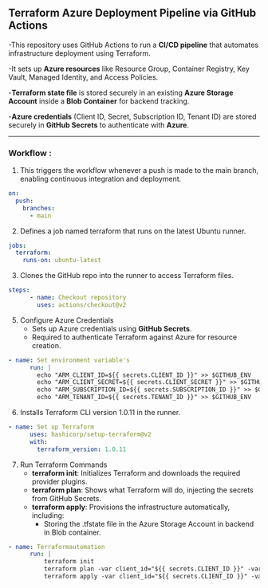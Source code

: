 ##  Terraform Azure Deployment Pipeline via GitHub Actions

-This repository uses GitHub Actions to run a **CI/CD pipeline** that automates infrastructure deployment using Terraform.

-It sets up **Azure resources** like Resource Group, Container Registry, Key Vault, Managed Identity, and Access Policies.

-**Terraform state file** is stored securely in an existing **Azure Storage Account** inside a **Blob Container** for backend tracking.

-**Azure credentials** (Client ID, Secret, Subscription ID, Tenant ID) are stored securely in **GitHub Secrets** to authenticate with **Azure**.

---

### Workflow :

1. This triggers the workflow whenever a push is made to the main branch, enabling continuous integration and deployment.
   
```yaml
on:
  push:
    branches:
      - main
```
2. Defines a job named terraform that runs on the latest Ubuntu runner.

```yaml
jobs:
  terraform:
    runs-on: ubuntu-latest
```
3. Clones the GitHub repo into the runner to access Terraform files.

```yaml
steps:
      - name: Checkout repository
        uses: actions/checkout@v2
```
5. Configure Azure Credentials
   - Sets up Azure credentials using **GitHub Secrets**.
   - Required to authenticate Terraform against Azure for resource creation.
```yaml
- name: Set environment variable's
      run: |
        echo "ARM_CLIENT_ID=${{ secrets.CLIENT_ID }}" >> $GITHUB_ENV
        echo "ARM_CLIENT_SECRET=${{ secrets.CLIENT_SECRET }}" >> $GITHUB_ENV
        echo "ARM_SUBSCRIPTION_ID=${{ secrets.SUBSCRIPTION_ID }}" >> $GITHUB_ENV
        echo "ARM_TENANT_ID=${{ secrets.TENANT_ID }}" >> $GITHUB_ENV
```
6. Installs Terraform CLI version 1.0.11 in the runner.

```yaml
- name: Set up Terraform
      uses: hashicorp/setup-terraform@v2
      with:
        terraform_version: 1.0.11
```
7. Run Terraform Commands
   - **terraform init**: Initializes Terraform and downloads the required provider plugins.
   - **terraform plan**: Shows what Terraform will do, injecting the secrets from GitHub Secrets.
   - **terraform apply**: Provisions the infrastructure automatically, including:
     - Storing the .tfstate file in the Azure Storage Account in backend in Blob container.

```yaml
- name: Terraformautomation
      run: |
          terraform init
          terraform plan -var client_id="${{ secrets.CLIENT_ID }}" -var client_secret="${{ secrets.CLIENT_SECRET }}" -var subscription_id="${{ secrets.SUBSCRIPTION_ID }}" -var tenant_id="${{ secrets.TENANT_ID }}"
          terraform apply -var client_id="${{ secrets.CLIENT_ID }}" -var client_secret="${{ secrets.CLIENT_SECRET }}" -var subscription_id="${{ secrets.SUBSCRIPTION_ID }}" -var tenant_id="${{ secrets.TENANT_ID }}" --auto-approve
```
